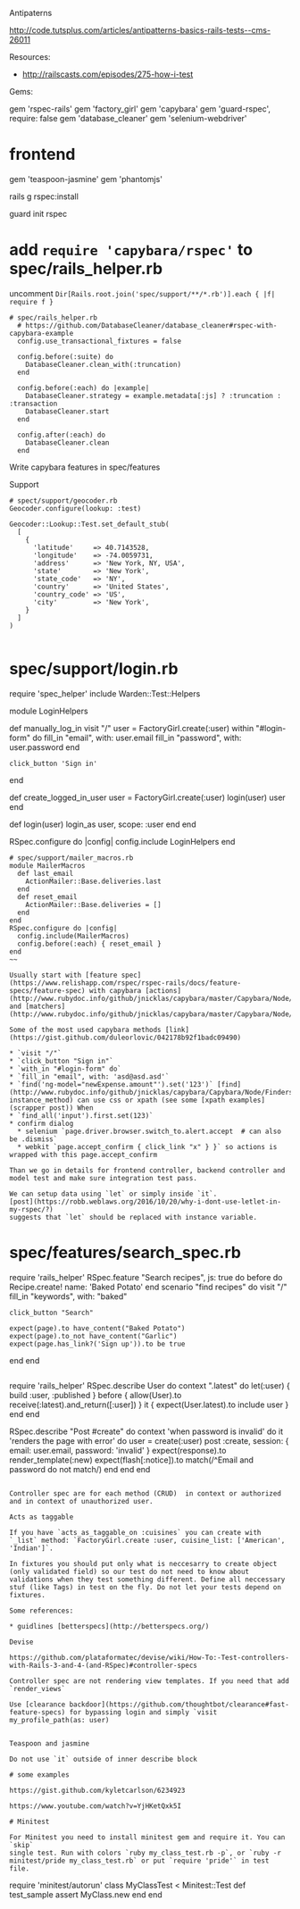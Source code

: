 Antipaterns

<http://code.tutsplus.com/articles/antipatterns-basics-rails-tests--cms-26011>

Resources:

* http://railscasts.com/episodes/275-how-i-test


Gems:

  gem 'rspec-rails'
  gem 'factory_girl'
  gem 'capybara'
  gem 'guard-rspec', require: false
  gem 'database_cleaner'
  gem 'selenium-webdriver'

  # frontend
  gem 'teaspoon-jasmine'
  gem 'phantomjs'


rails g rspec:install

guard init rspec

# add `require 'capybara/rspec'` to spec/rails_helper.rb

uncomment `Dir[Rails.root.join('spec/support/**/*.rb')].each { |f| require f }`

~~~
# spec/rails_helper.rb
  # https://github.com/DatabaseCleaner/database_cleaner#rspec-with-capybara-example
  config.use_transactional_fixtures = false

  config.before(:suite) do
    DatabaseCleaner.clean_with(:truncation)
  end

  config.before(:each) do |example|
    DatabaseCleaner.strategy = example.metadata[:js] ? :truncation : :transaction
    DatabaseCleaner.start
  end

  config.after(:each) do
    DatabaseCleaner.clean
  end
~~~

Write capybara features in spec/features

Support

~~~
# spect/support/geocoder.rb
Geocoder.configure(lookup: :test)

Geocoder::Lookup::Test.set_default_stub(
  [
    {
      'latitude'     => 40.7143528,
      'longitude'    => -74.0059731,
      'address'      => 'New York, NY, USA',
      'state'        => 'New York',
      'state_code'   => 'NY',
      'country'      => 'United States',
      'country_code' => 'US',
      'city'         => 'New York',
    }
  ]
)
~~~

~~~
~~~
# spec/support/login.rb
require 'spec_helper'
include Warden::Test::Helpers

module LoginHelpers

  def manually_log_in
    visit "/"
    user = FactoryGirl.create(:user)
    within "#login-form" do
      fill_in "email", with: user.email
      fill_in "password", with: user.password
    end

    click_button 'Sign in'
  end

  def create_logged_in_user
    user = FactoryGirl.create(:user)
    login(user)
    user
  end

  def login(user)
    login_as user, scope: :user
  end
end

RSpec.configure do |config|
  config.include LoginHelpers
end
~~~
# spec/support/mailer_macros.rb
module MailerMacros
  def last_email
    ActionMailer::Base.deliveries.last
  end
  def reset_email
    ActionMailer::Base.deliveries = []
  end
end
RSpec.configure do |config|
  config.include(MailerMacros)
  config.before(:each) { reset_email }
end
~~

Usually start with [feature spec](https://www.relishapp.com/rspec/rspec-rails/docs/feature-specs/feature-spec) with capybara [actions](http://www.rubydoc.info/github/jnicklas/capybara/master/Capybara/Node/Actions) and [matchers](http://www.rubydoc.info/github/jnicklas/capybara/master/Capybara/Node/Matchers)

Some of the most used capybara methods [link](https://gist.github.com/duleorlovic/042178b92f1badc09490)

* `visit "/"`
* `click_button "Sign in"`
* `with_in "#login-form" do`
* `fill_in "email", with: 'asd@asd.asd'`
* `find('ng-model="newExpense.amount"').set('123')` [find](http://www.rubydoc.info/github/jnicklas/capybara/Capybara/Node/Finders#find-instance_method) can use css or xpath (see some [xpath examples](scrapper post)) When 
* `find_all('input').first.set(123)`
* confirm dialog
  * selenium `page.driver.browser.switch_to.alert.accept  # can also be .dismiss`
  * webkit `page.accept_confirm { click_link "x" } }` so actions is wrapped with this page.accept_confirm

Than we go in details for frontend controller, backend controller and model test and make sure integration test pass.

We can setup data using `let` or simply inside `it`.
[post](https://robb.weblaws.org/2016/10/20/why-i-dont-use-letlet-in-my-rspec/?)
suggests that `let` should be replaced with instance variable.

~~~
# spec/features/search_spec.rb
require 'rails_helper'
RSpec.feature "Search recipes", js: true do
  before do
    Recipe.create! name: 'Baked Potato'
  end
  scenario "find recipes" do
    visit "/"
    fill_in "keywords", with: "baked"

    click_button "Search"

    expect(page).to have_content("Baked Potato")
    expect(page).to_not have_content("Garlic")
    expect(page.has_link?('Sign up')).to be true
  end
end
~~~

~~~
require 'rails_helper'
RSpec.describe User do
  context ".latest" do
    let(:user) { build :user, :published }
    before { allow(User).to receive(:latest).and_return([:user]) }
    it { expect(User.latest).to include user }
  end
end

RSpec.describe "Post #create" do
  context 'when password is invalid' do
    it 'renders the page with error' do
      user = create(:user)
      post :create, session: { email: user.email, password: 'invalid' }
      expect(response).to render_template(:new)
      expect(flash[:notice]).to match(/^Email and password do not match/)
    end
  end
end
~~~

Controller spec are for each method (CRUD)  in context or authorized and in context of unauthorized user.

Acts as taggable

If you have `acts_as_taggable_on :cuisines` you can create with `_list` method: `FactoryGirl.create :user, cuisine_list: ['American', 'Indian']`.

In fixtures you should put only what is neccesarry to create object (only validated field) so our test do not need to know about validations when they test something different. Define all neccessary stuf (like Tags) in test on the fly. Do not let your tests depend on fixtures. 

Some references:

* guidlines [betterspecs](http://betterspecs.org/)

Devise 

https://github.com/plataformatec/devise/wiki/How-To:-Test-controllers-with-Rails-3-and-4-(and-RSpec)#controller-specs

Controller spec are not rendering view templates. If you need that add `render_views`

Use [clearance backdoor](https://github.com/thoughtbot/clearance#fast-feature-specs) for bypassing login and simply `visit my_profile_path(as: user)


Teaspoon and jasmine

Do not use `it` outside of inner describe block

# some examples 

https://gist.github.com/kyletcarlson/6234923

https://www.youtube.com/watch?v=YjHKetQxk5I

# Minitest

For Minitest you need to install minitest gem and require it. You can `skip`
single test. Run with colors `ruby my_class_test.rb -p`, or `ruby -r
minitest/pride my_class_test.rb` or put `require 'pride'` in test file.

~~~
require 'minitest/autorun'
class MyClassTest < Minitest::Test
  def test_sample
    assert MyClass.new
  end
end
~~~
